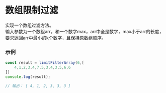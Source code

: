 # 数组限制过滤

实现一个数组过滤方法。  
输入参数为一个数组arr，和一个数字max，arr中全是数字，max小于arr的长度，要求返回arr中最小的k个数字，且保持原数组顺序。  

### 示例
```javascript
const result = limitFilterArray(6,[
    4,1,2,3,4,7,5,3,4,3,5,6,6
])
console.log(result);

// 输出： [ 4, 1, 2, 3, 3, 3 ]
```
